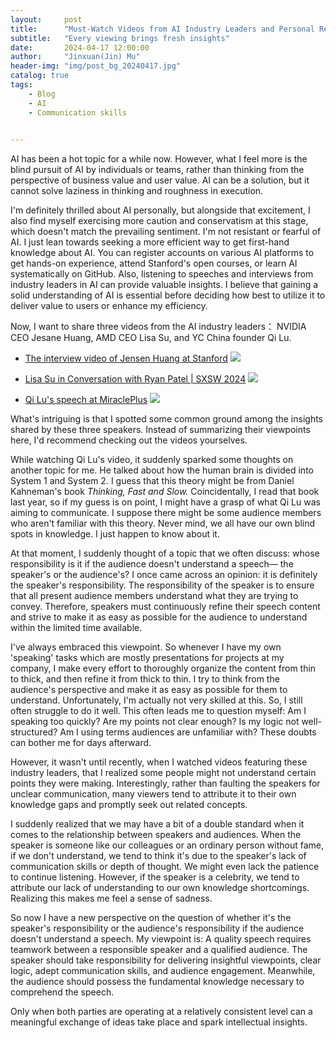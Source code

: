 ```yaml
---
layout:     post
title:      "Must-Watch Videos from AI Industry Leaders and Personal Reflections on Presentation Skills "
subtitle:   "Every viewing brings fresh insights"
date:       2024-04-17 12:00:00
author:     "Jinxuan(Jin) Mu"
header-img: "img/post_bg_20240417.jpg"
catalog: true
tags:
    - Blog
    - AI
    - Communication skills

    
---
```

AI has been a hot topic for a while now. However, what I feel more is the blind pursuit of AI by individuals or teams, rather than thinking from the perspective of business value and user value. AI can be a solution, but it cannot solve laziness in thinking and roughness in execution.

I'm definitely thrilled about AI personally, but alongside that excitement, I also find myself exercising more caution and conservatism at this stage, which doesn't match the prevailing sentiment. I'm not resistant or fearful of AI.  I just lean towards seeking a more efficient way to get first-hand knowledge about AI. You can register accounts on various AI platforms to get hands-on experience, attend Stanford's open courses, or learn AI systematically on GitHub. Also, listening to speeches and interviews from industry leaders in AI can provide valuable insights. I believe that gaining a solid understanding of AI is essential before deciding how best to utilize it to deliver value to users or enhance my efficiency.

Now, I want to share three videos from the AI industry leaders： NVIDIA CEO Jesane Huang, AMD CEO Lisa Su, and YC China founder Qi Lu.


* [The interview video of Jensen Huang at Stanford](https://www.youtube.com/watch?v=lXLBTBBil2U&list=PL31thWorYZukp2N0XBIozL1mnA76D-oAo&index=1)
![](https://p.ipic.vip/onfnur.png)

* [Lisa Su in Conversation with Ryan Patel | SXSW 2024](https://www.youtube.com/watch?v=2o8B5hVIEkI&t=198s)
![](https://p.ipic.vip/d6fo5v.png)

* [Qi Lu's speech at MiraclePlus](https://www.youtube.com/watch?v=-LECKZqygzk&list=PL31thWorYZukp2N0XBIozL1mnA76D-oAo&index=2)
![](https://p.ipic.vip/3hmgr8.jpeg)

What's intriguing is that I spotted some common ground among the insights shared by these three speakers. Instead of summarizing their viewpoints here, I'd recommend checking out the videos yourselves. 

While watching Qi Lu's video, it suddenly sparked some thoughts on another topic for me. He talked about how the human brain is divided into System 1 and System 2. I guess that this theory might be from Daniel Kahneman's book *Thinking, Fast and Slow.* Coincidentally, I read that book last year, so if my guess is on point, I might have a grasp of what Qi Lu was aiming to communicate. I suppose there might be some audience members who aren't familiar with this theory. Never mind, we all have our own blind spots in knowledge. I just happen to know about it.

At that moment, I suddenly thought of a topic that we often discuss: whose responsibility is it if the audience doesn't understand a speech— the speaker's or the audience's? I once came across an opinion: it is definitely the speaker's responsibility. The responsibility of the speaker is to ensure that all present audience members understand what they are trying to convey. Therefore, speakers must continuously refine their speech content and strive to make it as easy as possible for the audience to understand within the limited time available.

I've always embraced this viewpoint. So whenever I have my own 'speaking' tasks which are mostly presentations for projects at my company, I make every effort to thoroughly organize the content from thin to thick, and then refine it from thick to thin.  I try to think from the audience's perspective and make it as easy as possible for them to understand. Unfortunately, I'm actually not very skilled at this. So, I still often struggle to do it well. This often leads me to question myself: Am I speaking too quickly? Are my points not clear enough? Is my logic not well-structured? Am I using terms audiences are unfamiliar with? These doubts can bother me for days afterward.


However, it wasn't until recently, when I watched videos featuring these industry leaders, that I realized some people might not understand certain points they were making. Interestingly, rather than faulting the speakers for unclear communication, many viewers tend to attribute it to their own knowledge gaps and promptly seek out related concepts. 

I suddenly realized that we may have a bit of a double standard when it comes to the relationship between speakers and audiences. When the speaker is someone like our colleagues or an ordinary person without fame, if we don't understand, we tend to think it's due to the speaker's lack of communication skills or depth of thought. We might even lack the patience to continue listening. However, if the speaker is a celebrity, we tend to attribute our lack of understanding to our own knowledge shortcomings. Realizing this makes me feel a sense of sadness.

So now I have a new perspective on the question of whether it's the speaker's responsibility or the audience's responsibility if the audience doesn't understand a speech. My viewpoint is: A quality speech requires teamwork between a responsible speaker and a qualified audience. The speaker should take responsibility for delivering insightful viewpoints, clear logic, adept communication skills, and audience engagement. Meanwhile, the audience should possess the fundamental knowledge necessary to comprehend the speech.

Only when both parties are operating at a relatively consistent level can a meaningful exchange of ideas take place and spark intellectual insights.




























